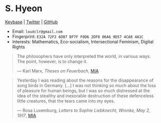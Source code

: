 # S. Hyeon

[Keybase](https://keybase.io/loudcolour) | [Twitter](https://twitter.com/loudcolour) |
[GitHub](https://github.com/loudcolour)

- Email: `loudclr@gmail.com`
- Fingerprint: `E32A 72F2 6D87 BF7F F0D6 2DF8 06A6 9D57 4CA8 4A1C`
- Interests: Mathematics, Eco-socialism, Intersectional Feminism, Digital Rights

> The philosophers have only interpreted the world, in various ways. The
> point, however, is to change it.
>
> — Karl Marx, *Theses on Feuerbach*,
> [MIA](https://www.marxists.org/archive/marx/works/1845/theses/theses.htm)

> Yesterday I was reading about the reasons for the disappearance of
> song birds in Germany. \[...\] I was not thinking so much about the
> loss of pleasure for human beings, but I was so much distressed at the
> idea of the stealthy and inexorable destruction of these defenceless
> little creatures, that the tears came into my eyes.
>
> — Rosa Luxemburg, *Letters to Sophie Liebknecht, Wronke, May 2,
> 1917*,
> [MIA](https://www.marxists.org/archive/luxemburg/1917/05/02.htm)
